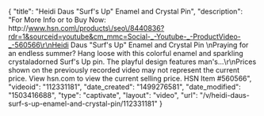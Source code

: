 {
    "title": "Heidi Daus \"Surf's Up\" Enamel and Crystal Pin",
    "description": "For More Info or to Buy Now: http:\/\/www.hsn.com\/products\/seo\/8440836?rdr=1&sourceid=youtube&cm_mmc=Social-_-Youtube-_-ProductVideo-_-560566\r\nHeidi Daus \"Surf's Up\" Enamel and Crystal Pin   \nPraying for an endless summer? Hang loose with this colorful enamel and sparkling crystaladorned Surf's Up pin. The playful design features man's...\r\nPrices shown on the previously recorded video may not represent the current price.  View hsn.com to view the current selling price. HSN Item #560566",
    "videoid": "112331181",
    "date_created": "1499276581",
    "date_modified": "1503416688",
    "type": "captivate",
    "layout": "video",
    "url": "\/v\/heidi-daus-surf-s-up-enamel-and-crystal-pin\/112331181"
}